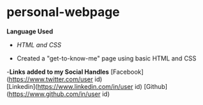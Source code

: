 # personal-webpage
**Language Used**
- *HTML and CSS*

- Created a "get-to-know-me" page using basic HTML and CSS
 
-**Links added to my Social Handles**
    [Facebook](https://www.twitter.com/user id)   
    [Linkedin](https://www.linkedin.com/in/user id)
    [Github](https://www.github.com/in/user id)
